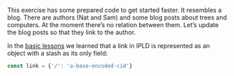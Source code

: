 This exercise has some prepared code to get started faster. It resembles a blog. There are authors (Nat and Sam) and some blog posts about trees and computers. At the moment there’s no relation between them. Let’s update the blog posts so that they link to the author.

In the [basic lessons](#/basics/02) we learned that a link in IPLD is represented as an object with a slash as its only field:

```javascript
const link = {'/': 'a-base-encoded-cid'}
```
